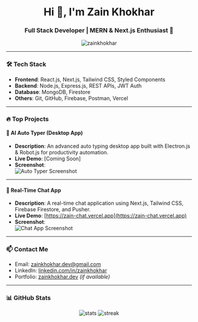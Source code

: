 <h1 align="center">Hi 👋, I'm Zain Khokhar</h1>
<h3 align="center">Full Stack Developer | MERN & Next.js Enthusiast 🚀</h3>

<p align="center">
  <img src="https://komarev.com/ghpvc/?username=zainkhokhar&label=Profile%20views&color=0e75b6&style=flat" alt="zainkhokhar" />
</p>

---

### 🛠️ Tech Stack

- **Frontend**: React.js, Next.js, Tailwind CSS, Styled Components  
- **Backend**: Node.js, Express.js, REST APIs, JWT Auth  
- **Database**: MongoDB, Firestore  
- **Others**: Git, GitHub, Firebase, Postman, Vercel

---

### 🔥 Top Projects

#### 🧠 AI Auto Typer (Desktop App)
- **Description**: An advanced auto typing desktop app built with Electron.js & Robot.js for productivity automation.
- **Live Demo**: [Coming Soon]
- **Screenshot**:  
  ![Auto Typer Screenshot](https://your-screenshot-link.com/autotyper.png)

---

#### 💬 Real-Time Chat App
- **Description**: A real-time chat application using Next.js, Tailwind CSS, Firebase Firestore, and Pusher.
- **Live Demo**: [https://zain-chat.vercel.app](https://zain-chat.vercel.app)
- **Screenshot**:  
  ![Chat App Screenshot](https://your-screenshot-link.com/chatapp.png)

---

### 📫 Contact Me
- Email: zainkhokhar.dev@gmail.com  
- LinkedIn: [linkedin.com/in/zainkhokhar](https://linkedin.com/in/zainkhokhar)  
- Portfolio: [zainkhokhar.dev](https://zainkhokhar.dev) _(if available)_

---

### 📊 GitHub Stats

<p align="center">
  <img src="https://github-readme-stats.vercel.app/api?username=zainkhokhar&show_icons=true&theme=tokyonight" alt="stats" />
  <img src="https://github-readme-streak-stats.herokuapp.com/?user=zainkhokhar&theme=tokyonight" alt="streak" />
</p>
